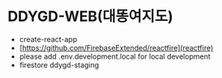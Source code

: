 # DDYGD-WEB(대똥여지도)
- create-react-app
- [https://github.com/FirebaseExtended/reactfire](reactfire)
- please add .env.development.local for local development
- firestore ddygd-staging
